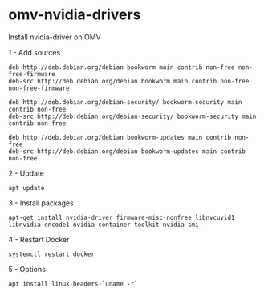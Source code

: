 # omv-nvidia-drivers
Install nvidia-driver on OMV 

1 - Add sources 
```ssh
deb http://deb.debian.org/debian bookworm main contrib non-free non-free-firmware
deb-src http://deb.debian.org/debian bookworm main contrib non-free non-free-firmware

deb http://deb.debian.org/debian-security/ bookworm-security main contrib non-free
deb-src http://deb.debian.org/debian-security/ bookworm-security main contrib non-free

deb http://deb.debian.org/debian bookworm-updates main contrib non-free
deb-src http://deb.debian.org/debian bookworm-updates main contrib non-free
```

2 - Update
```ssh
apt update
```

3 - Install packages
```ssh
apt-get install nvidia-driver firmware-misc-nonfree libnvcuvid1 libnvidia-encode1 nvidia-container-toolkit nvidia-smi
```

4 - Restart Docker
```ssh
systemctl restart docker
```

5 - Options
```ssh
apt install linux-headers-`uname -r`
```
